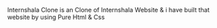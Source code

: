 Internshala Clone is an Clone of Internshala Website & i have built that website by using Pure Html & Css
